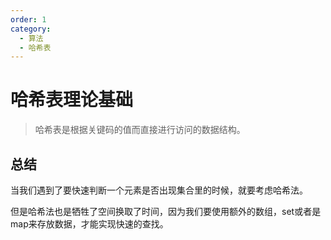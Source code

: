 ```yaml
---
order: 1
category: 
  - 算法
  - 哈希表
---
```


# 哈希表理论基础

> 哈希表是根据关键码的值而直接进行访问的数据结构。

## 总结

当我们遇到了要快速判断一个元素是否出现集合里的时候，就要考虑哈希法。

但是哈希法也是牺牲了空间换取了时间，因为我们要使用额外的数组，set或者是map来存放数据，才能实现快速的查找。
